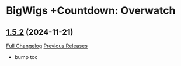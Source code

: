 # BigWigs +Countdown: Overwatch

## [1.5.2](https://github.com/BigWigsMods/BigWigs_Countdown_Overwatch/tree/1.5.2) (2024-11-21)
[Full Changelog](https://github.com/BigWigsMods/BigWigs_Countdown_Overwatch/compare/1.5.1...1.5.2) [Previous Releases](https://github.com/BigWigsMods/BigWigs_Countdown_Overwatch/releases)

- bump toc  
